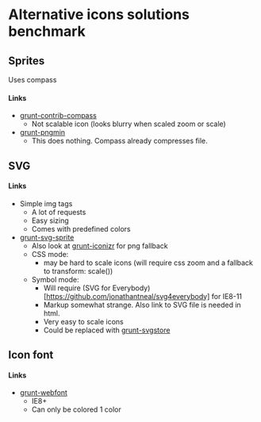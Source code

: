 # Alternative icons solutions benchmark

## Sprites
Uses compass
#### Links
* [grunt-contrib-compass](https://www.npmjs.com/package/grunt-contrib-compass)
  * Not scalable icon (looks blurry when scaled zoom or scale)
* [grunt-pngmin](https://www.npmjs.com/package/grunt-pngmin)
  * This does nothing. Compass already compresses file.

## SVG

#### Links
* Simple img tags
  * A lot of requests
  * Easy sizing
  * Comes with predefined colors
* [grunt-svg-sprite](https://www.npmjs.com/package/grunt-svg-sprite)
  * Also look at [grunt-iconizr](https://www.npmjs.com/package/grunt-iconizr) for png fallback
  * CSS mode:
    * may be hard to scale icons (will require css zoom and a fallback to transform: scale())
  * Symbol mode:
    * Will require (SVG for Everybody)[https://github.com/jonathantneal/svg4everybody] for IE8-11
    * Markup somewhat strange. Also link to SVG file is needed in html.
    * Very easy to scale icons
    * Could be replaced with [grunt-svgstore](https://www.npmjs.com/package/grunt-svgstore)

## Icon font

#### Links
* [grunt-webfont](https://www.npmjs.com/package/grunt-webfont)
  * IE8+
  * Can only be colored 1 color